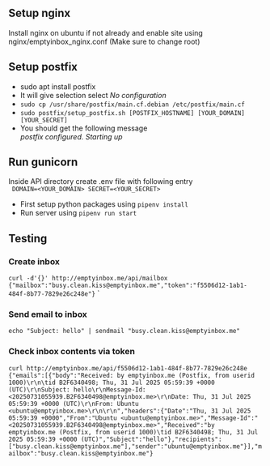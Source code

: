 ## Setup nginx
Install nginx on ubuntu if not already and enable site using nginx/emptyinbox_nginx.conf (Make sure to change root)

## Setup postfix
- sudo apt install postfix  
- It will give selection select *No configuration*
- `sudo cp /usr/share/postfix/main.cf.debian /etc/postfix/main.cf`
- `sudo postfix/setup_postfix.sh [POSTFIX_HOSTNAME] [YOUR_DOMAIN] [YOUR_SECRET]`
- You should get the following message  
*postfix configured. Starting up*

## Run gunicorn
Inside API directory create .env file with following entry    
`
DOMAIN=<YOUR_DOMAIN>
SECRET=<YOUR_SECRET>`
- First setup python packages using `pipenv install`
- Run server using `pipenv run start`

## Testing

### Create inbox
`curl -d'{}' http://emptyinbox.me/api/mailbox
{"mailbox":"busy.clean.kiss@emptyinbox.me","token":"f5506d12-1ab1-484f-8b77-7829e26c248e"}`
`
### Send email to inbox
`echo "Subject: hello" | sendmail "busy.clean.kiss@emptyinbox.me"`

### Check inbox contents via token
`curl http://emptyinbox.me/api/f5506d12-1ab1-484f-8b77-7829e26c248e
{"emails":[{"body":"Received: by emptyinbox.me (Postfix, from userid 1000)\r\n\tid B2F6340498; Thu, 31 Jul 2025 05:59:39 +0000 (UTC)\r\nSubject: hello\r\nMessage-Id: <20250731055939.B2F6340498@emptyinbox.me>\r\nDate: Thu, 31 Jul 2025 05:59:39 +0000 (UTC)\r\nFrom: Ubuntu <ubuntu@emptyinbox.me>\r\n\r\n","headers":{"Date":"Thu, 31 Jul 2025 05:59:39 +0000","From":"Ubuntu <ubuntu@emptyinbox.me>","Message-Id":"<20250731055939.B2F6340498@emptyinbox.me>","Received":"by emptyinbox.me (Postfix, from userid 1000)\tid B2F6340498; Thu, 31 Jul 2025 05:59:39 +0000 (UTC)","Subject":"hello"},"recipients":["busy.clean.kiss@emptyinbox.me"],"sender":"ubuntu@emptyinbox.me"}],"mailbox":"busy.clean.kiss@emptyinbox.me"}
`

